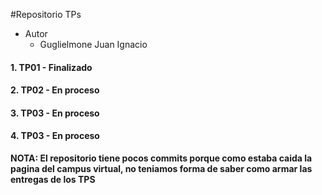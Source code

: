#Repositorio TPs

* Autor
    * Guglielmone Juan Ignacio

#### 1. TP01 - Finalizado
#### 2. TP02 - En proceso
#### 3. TP03 - En proceso
#### 4. TP03 - En proceso

**NOTA: El repositorio tiene pocos commits porque como estaba caida la pagina del campus virtual, no teniamos forma de saber como armar las entregas de los TPS**
